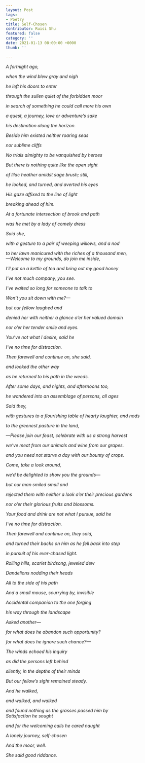 ```yaml
---
layout: Post
tags:
- Poetry
title: Self-Chosen
contributor: Ruisi Shu
featured: false
category: ''
date: 2021-01-13 08:00:00 +0000
thumb: ''

---
```

_A fortnight ago,_

_when the wind blew gray and nigh_

_he left his doors to enter_

_through the sullen quiet of the forbidden moor_

_in search of something he could call more his own_

_a quest, a journey, love or adventure’s sake_

_his destination along the horizon._

_Beside him existed neither roaring seas_

_nor sublime cliffs_

_No trials almighty to be vanquished by heroes_

_But there is nothing quite like the open sight_

_of lilac heather amidst sage brush; still,_

_he looked, and turned, and averted his eyes_

_His gaze affixed to the line of light_

_breaking ahead of him._

_At a fortunate intersection of brook and path_

_was he met by a lady of comely dress_

_Said she,_

_with a gesture to a pair of weeping willows, and a nod_

_to her lawn manicured with the riches of a thousand men,  
—Welcome to my grounds, do join me inside,_

_I’ll put on a kettle of tea and bring out my good honey_

_I’ve not much company, you see._

_I’ve waited so long for someone to talk to_

_Won’t you sit down with me?—_

_but our fellow laughed and_

_denied her with neither a glance o’er her valued domain_

_nor o’er her tender smile and eyes._

_You’ve not what I desire, said he_

_I’ve no time for distraction._

_Then farewell and continue on, she said,_

_and looked the other way_

_as he returned to his path in the weeds._

_After some days, and nights, and afternoons too,_

_he wandered into an assemblage of persons, all ages_

_Said they,_

_with gestures to a flourishing table of hearty laughter, and nods_

_to the greenest pasture in the land,_

_—Please join our feast, celebrate with us a strong harvest_

_we’ve meat from our animals and wine from our grapes._

_and you need not starve a day with our bounty of crops._

_Come, take a look around,_

_we’d be delighted to show you the grounds—_

_but our man smiled small and_

_rejected them with neither a look o’er their precious gardens_

_nor o’er their glorious fruits and blossoms._

_Your food and drink are not what I pursue, said he_

_I’ve no time for distraction._

_Then farewell and continue on, they said,_

_and turned their backs on him as he fell back into step_

_in pursuit of his ever-chased light._

_Rolling hills, scarlet birdsong, jeweled dew_

_Dandelions nodding their heads_

_All to the side of his path_

_And a small mouse, scurrying by, invisible_

_Accidental companion to the one forging_

_his way through the landscape_

_Asked another—_

_for what does he abandon such opportunity?_

_for what does he ignore such chance?—_

_The winds echoed his inquiry_

_as did the persons left behind_

_silently, in the depths of their minds_

_But our fellow’s sight remained steady._

_And he walked,_

_and walked, and walked_

_and found nothing as the grasses passed him by  
Satisfaction he sought_

_and for the welcoming calls he cared naught_

_A lonely journey, self-chosen_

_And the moor, well._

_She said good riddance._